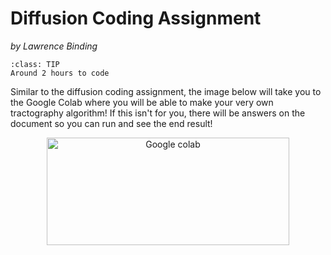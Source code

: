 # Diffusion Coding Assignment
_by Lawrence Binding_


```{admonition} Estimated Time 
:class: TIP
Around 2 hours to code
```


Similar to the diffusion coding assignment, the image below will take you to the Google Colab where you will be able to make your very own tractography algorithm! If this isn't for you, there will be answers on the document so you can run and see the end result! 


<div class="link-container">

<a href="https://colab.research.google.com/drive/1KmAWtk297MWg52HcOuhBGA4aWsyfkeoU?usp=sharing"><img src="../../_static/img/colab.jpg" alt="Google colab" style="width:388px;height:172px;"></a>
</div>

<style>
  .link-container {
		text-align:center;
  		width:100%;
  }
</style>



